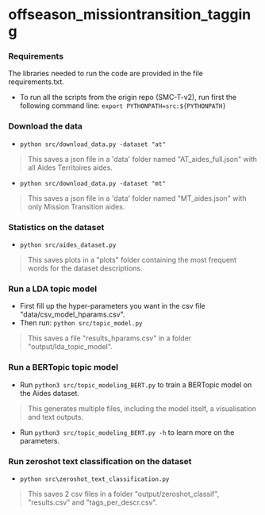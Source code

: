 # offseason_missiontransition_tagging


### Requirements
The libraries needed to run the code are provided in the file requirements.txt.
* To run all the scripts from the origin repo (SMC-T-v2), run first the following command line: `export PYTHONPATH=src:${PYTHONPATH}`

### Download the data
* `python src/download_data.py -dataset "at"`
> This saves a json file in a 'data' folder named "AT_aides_full.json" with all Aides Territoires aides.
* `python src/download_data.py -dataset "mt"`
> This saves a json file in a 'data' folder named "MT_aides.json" with only Mission Transition aides.

### Statistics on the dataset
* `python src/aides_dataset.py`
> This saves plots in a "plots" folder containing the most frequent words for the dataset descriptions.

### Run a LDA topic model
* First fill up the hyper-parameters you want in the csv file "data/csv_model_hparams.csv".
* Then run: `python src/topic_model.py`
> This saves a file "results_hparams.csv" in a folder "output/lda_topic_model".

### Run a BERTopic topic model
* Run `python3 src/topic_modeling_BERT.py` to train a BERTopic model on the Aides dataset.
> This generates multiple files, including the model itself, a visualisation and text outputs.
* Run `python3 src/topic_modeling_BERT.py -h` to learn more on the parameters.

### Run zeroshot text classification on the dataset
* `python src\zeroshot_text_classification.py`
> This saves 2 csv files in a folder "output/zeroshot_classif", "results.csv" and "tags_per_descr.csv".
